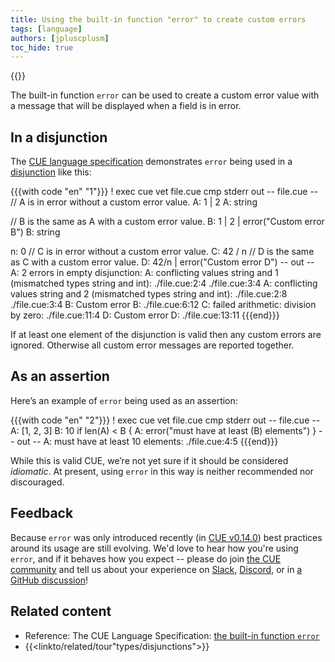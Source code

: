 ```yaml
---
title: Using the built-in function "error" to create custom errors
tags: [language]
authors: [jpluscplusm]
toc_hide: true
---
```

{{<sidenote text="Requires CUE v0.14.0 or later" >}}

The built-in function `error` can be used to create a custom error value with a
message that will be displayed when a field is in error.

<!--more-->

## In a disjunction

The [CUE language specification]({{<relref"docs/reference/spec/#error">}})
demonstrates
`error` being used in a
[disjunction]({{<relref"docs/tour/types/disjunctions">}}) like this:

{{{with code "en" "1"}}}
! exec cue vet file.cue
cmp stderr out
-- file.cue --
// A is in error without a custom error value.
A: 1 | 2
A: string

// B is the same as A with a custom error value.
B: 1 | 2 | error("Custom error B")
B: string

n: 0
// C is in error without a custom error value.
C: 42 / n
// D is the same as C with a custom error value.
D: 42/n | error("Custom error D")
-- out --
A: 2 errors in empty disjunction:
A: conflicting values string and 1 (mismatched types string and int):
    ./file.cue:2:4
    ./file.cue:3:4
A: conflicting values string and 2 (mismatched types string and int):
    ./file.cue:2:8
    ./file.cue:3:4
B: Custom error B:
    ./file.cue:6:12
C: failed arithmetic: division by zero:
    ./file.cue:11:4
D: Custom error D:
    ./file.cue:13:11
{{{end}}}

If at least one element of the disjunction is valid then any custom errors are ignored.
Otherwise all custom error messages are reported together.

## As an assertion

Here’s an example of `error` being used as an assertion:

{{{with code "en" "2"}}}
! exec cue vet file.cue
cmp stderr out
-- file.cue --
A: [1, 2, 3]
B: 10
if len(A) < B {
	A: error("must have at least \(B) elements")
}
-- out --
A: must have at least 10 elements:
    ./file.cue:4:5
{{{end}}}

While this is valid CUE, we’re not yet sure if it should be considered *idiomatic*.
At present, using `error` in this way is neither recommended nor discouraged.

## Feedback

Because `error` was only introduced recently
(in [CUE v0.14.0](/releases/v0.14.0))
best practices around its usage are still evolving.
We'd love to hear how you're using `error`, and if it behaves how you expect --
please do join
[the CUE community](/community/) and tell us about your experience on
[Slack](/s/slack),
[Discord](/s/discord), or in
[a GitHub discussion](/discussions/)!

## Related content

- Reference: The CUE Language Specification:
  [the built-in function `error`]({{<relref"docs/reference/spec/#error">}})
- {{<linkto/related/tour"types/disjunctions">}}
